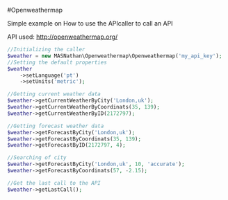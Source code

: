 #Openweathermap

Simple example on How to use the APIcaller to call an API

API used: http://openweathermap.org/

```php
//Initializing the caller
$weather = new MASNathan\Openweathermap\Openweathermap('my_api_key');
//Setting the default properties
$weather
	->setLanguage('pt')
	->setUnits('metric');

//Getting current weather data
$weather->getCurrentWeatherByCity('London,uk');
$weather->getCurrentWeatherByCoordinats(35, 139);
$weather->getCurrentWeatherByID(2172797);

//Getting forecast weather data
$weather->getForecastByCity('London,uk');
$weather->getForecastByCoordinats(35, 139);
$weather->getForecastByID(2172797, 4);

//Searching of city
$weather->getForecastByCity('London,uk', 10, 'accurate');
$weather->getForecastByCoordinats(57, -2.15);

//Get the last call to the API
$weather->getLastCall();
```

